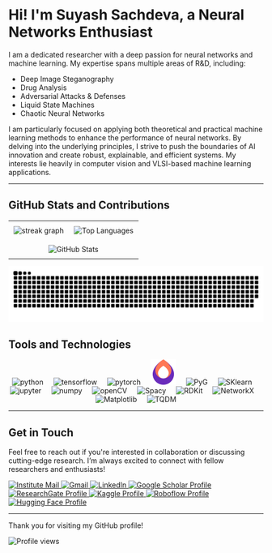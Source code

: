 <h1 align="left">Hi! I'm Suyash Sachdeva, a Neural Networks Enthusiast</h1>
I am a dedicated researcher with a deep passion for neural networks and machine learning. My expertise spans multiple areas of R&D, including:

- Deep Image Steganography
- Drug Analysis
- Adversarial Attacks & Defenses
- Liquid State Machines
- Chaotic Neural Networks

I am particularly focused on applying both theoretical and practical machine learning methods to enhance the performance of neural networks. By delving into the underlying principles, I strive to push the boundaries of AI innovation and create robust, explainable, and efficient systems. My interests lie heavily in computer vision and VLSI-based machine learning applications.


---

## GitHub Stats and Contributions

<div align="center">
  <table style="border-collapse: collapse;">
    <tr>
      <td style="text-align: justify; padding: 10px;">
        <!-- Streak Stats Card -->
        <img src="https://streak-stats.demolab.com?user=suyashsachdeva&locale=en&mode=daily&theme=dark&hide_border=true&border_radius=5&order=3" height="200" width="450" alt="streak graph" />
      </td>
      <td style="text-align: justify; padding: 10px;">
        <!-- GitHub Stats Card -->
        <img src="https://github-readme-stats.vercel.app/api/top-langs?username=suyashsachdeva&locale=en&hide_title=false&layout=compact&card_width=320&langs_count=6&theme=radical&hide_border=true" height="200" width="450" alt="Top Languages" />
      </td>
    </tr>
    <tr>
      <td colspan="2" style="text-align: center; padding: 10px;">
        <!-- GitHub Stats Card -->
<img src="https://github-readme-stats.vercel.app/api?username=suyashsachdeva&show_icons=true&include_all_commits=true&count_private=true&theme=radical&locale=en&hide_border=true" height="200" width="900" alt="GitHub Stats" />

  </td>
    </tr>
  </table>
</div>

<!-- Light mode version -->
<img src="https://raw.githubusercontent.com/suyashsachdeva/suyashsachdeva/output/snake.svg" alt="Snake animation" />



## Tools and Technologies

<div align="center">
  <!-- Python -->
  <img src="https://cdn.jsdelivr.net/gh/devicons/devicon/icons/python/python-original.svg" height="50" alt="python" />
  &nbsp;&nbsp;&nbsp;
  
  <!-- TensorFlow -->
  <img src="https://cdn.jsdelivr.net/gh/devicons/devicon/icons/tensorflow/tensorflow-original.svg" height="50" alt="tensorflow" />
  &nbsp;&nbsp;&nbsp;
  
  <!-- PyTorch -->
  <img src="https://cdn.jsdelivr.net/gh/devicons/devicon/icons/pytorch/pytorch-original.svg" height="50" alt="pytorch" />
  &nbsp;&nbsp;&nbsp;
  
  <!-- PyTorchDyn -->
  <img src="https://github.com/DiffEqML/diffeqml-media/blob/main/images/torchdyn_v2.png" height="50" alt="pytorchdyn" />
  &nbsp;&nbsp;&nbsp;
  
  <!-- PyG -->
  <img src="https://github.com/user-attachments/assets/517bd13f-b296-494f-a366-2dacfb7e0b8a" height="50" alt="PyG" />
  &nbsp;&nbsp;&nbsp;
  
  <!-- Scikit-Learn -->
  <img src="https://github.com/user-attachments/assets/f86cf081-e971-4ca9-bafc-33bb0253b270" height="50" alt="SKlearn" />
  &nbsp;&nbsp;&nbsp;
  
  <!-- Jupyter -->
  <img src="https://cdn.jsdelivr.net/gh/devicons/devicon/icons/jupyter/jupyter-original.svg" height="50" alt="jupyter" />
  &nbsp;&nbsp;&nbsp;
  
  <!-- NumPy -->
  <img src="https://cdn.jsdelivr.net/gh/devicons/devicon/icons/numpy/numpy-original.svg" height="50" alt="numpy" />
  &nbsp;&nbsp;&nbsp;

  <!-- OpenCV -->
  <img src="https://cdn.jsdelivr.net/gh/devicons/devicon/icons/opencv/opencv-original.svg" height="50" alt="openCV" />
  &nbsp;&nbsp;&nbsp;
  
  <!-- SpaCy -->
  <img src="https://github.com/user-attachments/assets/5aa86970-4d84-4f4a-ad4e-726afb0c8156" height="50" alt="Spacy" />
  &nbsp;&nbsp;&nbsp;

  <!-- RDKit -->
  <img src="https://github.com/user-attachments/assets/cddbfb40-2f35-4eaa-a6bb-1f6288054dbf" height="50" alt="RDKit" />
  &nbsp;&nbsp;&nbsp;

  <!-- NetworkX -->
  <img src="https://github.com/user-attachments/assets/f04b1eac-6813-40d0-bd16-a968ebae9095" height="50" alt="NetworkX" />
  &nbsp;&nbsp;&nbsp;

  <!-- Matplotlib -->
  <img src="https://github.com/user-attachments/assets/dee011df-0cef-43bc-8580-d4a399da7bd5" height="50" alt="Matplotlib" />
  &nbsp;&nbsp;&nbsp;

  <!-- TQDM -->
  <img src="https://github.com/user-attachments/assets/d3815b19-362b-40fe-bfe9-b7e7dfeec167" height="50" alt="TQDM" />
</div>



---

## Get in Touch

Feel free to reach out if you're interested in collaboration or discussing cutting-edge research. I’m always excited to connect with fellow researchers and enthusiasts!

<div align="left">
  <!-- Institute Mail -->
  <a href="mailto:20dec001@nith.ac.in" target="_blank">
    <img src="https://img.shields.io/static/v1?message=Institute%20Mail&logo=gmail&label=&color=4285F4&logoColor=white&labelColor=&style=for-the-badge" height="35" alt="Institute Mail" />
  </a>

  <!-- Gmail -->
  <a href="mailto:suyashsachdeva2403@gmail.com" target="_blank">
    <img src="https://img.shields.io/static/v1?message=Gmail&logo=gmail&label=&color=D14836&logoColor=white&labelColor=&style=for-the-badge" height="35" alt="Gmail" />
  </a>

  <!-- LinkedIn -->
  <a href="https://www.linkedin.com/in/suyash-sachdeva-3096b3202/" target="_blank">
    <img src="https://img.shields.io/static/v1?message=LinkedIn&logo=linkedin&label=&color=0077B5&logoColor=white&labelColor=&style=for-the-badge" height="35" alt="LinkedIn" />
  </a>

  <!-- Google Scholar -->
  <a href="https://scholar.google.com/citations?user=eCbBzCkAAAAJ&hl=en" target="_blank">
    <img src="https://img.shields.io/static/v1?message=Google%20Scholar&logo=google-scholar&label=&color=4285F4&logoColor=white&labelColor=&style=for-the-badge" height="35" alt="Google Scholar Profile" />
  </a>

  <!-- ResearchGate -->
  <a href="https://www.researchgate.net/profile/Suyash-Sachdeva" target="_blank">
    <img src="https://img.shields.io/static/v1?message=ResearchGate&logo=researchgate&label=&color=00CCBB&logoColor=white&labelColor=&style=for-the-badge" height="35" alt="ResearchGate Profile" />
  </a>

  <!-- Kaggle -->
  <a href="https://www.kaggle.com/suyashsachdeva" target="_blank">
    <img src="https://img.shields.io/static/v1?message=Kaggle&logo=kaggle&label=&color=20BEFF&logoColor=white&labelColor=&style=for-the-badge" height="35" alt="Kaggle Profile" />
  </a>

  <!-- Roboflow -->
  <a href="https://app.roboflow.com/suyash-sachdeva-gs9ki" target="_blank">
    <img src="https://img.shields.io/static/v1?message=Roboflow&logo=roboflow&label=&color=FF6B00&logoColor=white&labelColor=&style=for-the-badge" height="35" alt="Roboflow Profile" />
  </a>

  <!-- Hugging Face -->
  <a href="https://huggingface.co/sasapool" target="_blank">
    <img src="https://img.shields.io/static/v1?message=Hugging%20Face&logo=huggingface&label=&color=FFD700&logoColor=white&labelColor=&style=for-the-badge" height="35" alt="Hugging Face Profile" />
  </a>
</div>


---

Thank you for visiting my GitHub profile!


![Profile views](https://komarev.com/ghpvc/?username=suyashsachdeva&color=orange)


